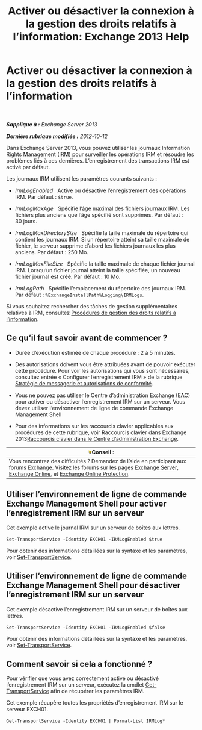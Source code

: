 ﻿---
title: 'Activer ou désactiver la connexion à la gestion des droits relatifs à l’information: Exchange 2013 Help'
TOCTitle: Activer ou désactiver la connexion à la gestion des droits relatifs à l’information
ms:assetid: 6933bc65-4d98-4878-9167-0e9eaac68b6b
ms:mtpsurl: https://technet.microsoft.com/fr-fr/library/Ff686962(v=EXCHG.150)
ms:contentKeyID: 50478353
ms.date: 05/23/2018
mtps_version: v=EXCHG.150
ms.translationtype: MT
---

# Activer ou désactiver la connexion à la gestion des droits relatifs à l’information

 

_**Sapplique à :** Exchange Server 2013_

_**Dernière rubrique modifiée :** 2012-10-12_

Dans Exchange Server 2013, vous pouvez utiliser les journaux Information Rights Management (IRM) pour surveiller les opérations IRM et résoudre les problèmes liés à ces dernières. L’enregistrement des transactions IRM est activé par défaut.

Les journaux IRM utilisent les paramètres courants suivants :

  - *IrmLogEnabled*   Active ou désactive l’enregistrement des opérations IRM. Par défaut : `$true`.

  - *IrmLogMaxAge*   Spécifie l’âge maximal des fichiers journaux IRM. Les fichiers plus anciens que l’âge spécifié sont supprimés. Par défaut : 30 jours.

  - *IrmLogMaxDirectorySize*   Spécifie la taille maximale du répertoire qui contient les journaux IRM. Si un répertoire atteint sa taille maximale de fichier, le serveur supprime d’abord les fichiers journaux les plus anciens. Par défaut : 250 Mo.

  - *IrmLogMaxFileSize*   Spécifie la taille maximale de chaque fichier journal IRM. Lorsqu’un fichier journal atteint la taille spécifiée, un nouveau fichier journal est créé. Par défaut : 10 Mo.

  - *IrmLogPath*   Spécifie l’emplacement du répertoire des journaux IRM. Par défaut : `%ExchangeInstallPath%Logging\IRMLogs`.

Si vous souhaitez rechercher des tâches de gestion supplémentaires relatives à IRM, consultez [Procédures de gestion des droits relatifs à l’information](information-rights-management-procedures-exchange-2013-help.md).

## Ce qu’il faut savoir avant de commencer ?

  - Durée d’exécution estimée de chaque procédure : 2 à 5 minutes.

  - Des autorisations doivent vous être attribuées avant de pouvoir exécuter cette procédure. Pour voir les autorisations qui vous sont nécessaires, consultez entrée « Configurer l’enregistrement IRM » de la rubrique [Stratégie de messagerie et autorisations de conformité](messaging-policy-and-compliance-permissions-exchange-2013-help.md).

  - Vous ne pouvez pas utiliser le Centre d’administration Exchange (EAC) pour activer ou désactiver l’enregistrement IRM sur un serveur. Vous devez utiliser l’environnement de ligne de commande Exchange Management Shell

  - Pour des informations sur les raccourcis clavier applicables aux procédures de cette rubrique, voir Raccourcis clavier dans Exchange 2013[Raccourcis clavier dans le Centre d’administration Exchange](keyboard-shortcuts-in-the-exchange-admin-center-exchange-online-protection-help.md).

<table>
<thead>
<tr class="header">
<th><img src="images/Bb125224.tip(EXCHG.150).gif" title="Conseil" alt="Conseil" />Conseil :</th>
</tr>
</thead>
<tbody>
<tr class="odd">
<td>Vous rencontrez des difficultés ? Demandez de l’aide en participant aux forums Exchange. Visitez les forums sur les pages <a href="https://go.microsoft.com/fwlink/p/?linkid=60612">Exchange Server</a>, <a href="https://go.microsoft.com/fwlink/p/?linkid=267542">Exchange Online</a>, et <a href="https://go.microsoft.com/fwlink/p/?linkid=285351">Exchange Online Protection</a>.</td>
</tr>
</tbody>
</table>


## Utiliser l’environnement de ligne de commande Exchange Management Shell pour activer l’enregistrement IRM sur un serveur

Cet exemple active le journal IRM sur un serveur de boîtes aux lettres.

    Set-TransportService -Identity EXCH01 -IRMLogEnabled $true

Pour obtenir des informations détaillées sur la syntaxe et les paramètres, voir [Set-TransportService](https://technet.microsoft.com/fr-fr/library/jj215682\(v=exchg.150\)).

## Utiliser l’environnement de ligne de commande Exchange Management Shell pour désactiver l’enregistrement IRM sur un serveur

Cet exemple désactive l’enregistrement IRM sur un serveur de boîtes aux lettres.

    Set-TransportService -Identity EXCH01 -IRMLogEnabled $false

Pour obtenir des informations détaillées sur la syntaxe et les paramètres, voir [Set-TransportService](https://technet.microsoft.com/fr-fr/library/jj215682\(v=exchg.150\)).

## Comment savoir si cela a fonctionné ?

Pour vérifier que vous avez correctement activé ou désactivé l’enregistrement IRM sur un serveur, exécutez la cmdlet [Get-TransportService](https://technet.microsoft.com/fr-fr/library/jj215746\(v=exchg.150\)) afin de récupérer les paramètres IRM.

Cet exemple récupère toutes les propriétés d’enregistrement IRM sur le serveur EXCH01.

    Get-TransportService -Identity EXCH01 | Format-List IRMLog*


